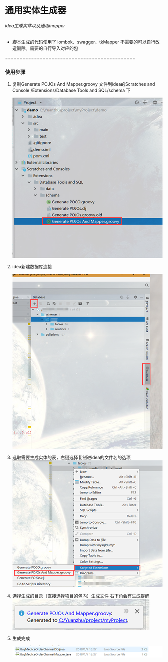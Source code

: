 # 通用实体生成器

###### idea生成实体以及通用mapper

* 脚本生成的代码使用了 lombok、swagger、tkMapper 不需要的可以自行改造删除。需要的自行导入对应的包


=============================================

### 使用步骤

1. 复制Generate POJOs And Mapper.groovy 文件到idea的Scratches and Console /Extensions/Database Tools and SQL/schema 下

   ![1546838555182](https://github.com/YuanzhuL/ImgTemp/blob/master/GeneratePOJOsGroovy/readme/1546838555182.png)

2. idea新建数据库连接

   ![1546844087333](https://github.com/YuanzhuL/ImgTemp/blob/master/GeneratePOJOsGroovy/readme/1546844087333.png)

3. 选取需要生成实体的表，右键选择复制进idea的文件名的选项
   ![1546844528195](https://github.com/YuanzhuL/ImgTemp/blob/master/GeneratePOJOsGroovy/readme/1546844528195.png)

4. 选择生成的目录（直接选择项目的包内）生成文件 右下角会有生成提醒
   ![1546846076124](https://github.com/YuanzhuL/ImgTemp/blob/master/GeneratePOJOsGroovy/readme/1546846076124.png)

5. 生成完成

   ![1546846172341](https://github.com/YuanzhuL/ImgTemp/blob/master/GeneratePOJOsGroovy/readme/1546846172341.png)

